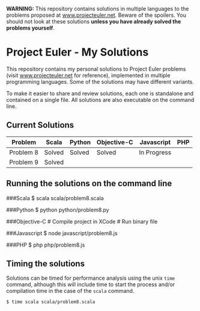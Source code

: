 
**WARNING:** This repository contains solutions in multiple languages to the problems proposed at www.projecteuler.net. Beware of the spoilers. You should not look at these solutions **unless you have already solved the problems yourself**.


Project Euler - My Solutions
============================
This repository contains my personal solutions to Project Euler problems (visit www.projecteuler.net for reference), implemented in multiple programming languages. Some of the solutions may have different variants.

To make it easier to share and review solutions, each one is standalone and contained on a single file. All solutions are also executable on the command line.


Current Solutions
-----------------
| Problem | Scala | Python | Objective-C | Javascript | PHP |
|---------------|----------------|----------------|----------------|----------------|----------------|
| Problem 8 | Solved | Solved | Solved | In Progress |  |
| Problem 9 | Solved |  |  |  |  |


Running the solutions on the command line
-----------------------------------------

###Scala
    $ scala scala/problem8.scala

###Python
    $ python python/problem8.py

###Objective-C
	# Compile project in XCode
	# Run binary file

###Javascript
    $ node javascript/problem8.js

###PHP
    $ php php/problem8.js



Timing the solutions
--------------------

Solutions can be timed for performance analysis using the unix `time` command, although this will include time to start the process and/or compilation time in the case of the `scala` command.

    $ time scala scala/problem8.scala

